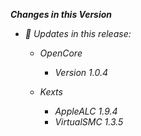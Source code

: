 _**Changes in this Version**_

- _🎉 Updates in this release:_    

  - _OpenCore_
    - _Version 1.0.4_

  - _Kexts_
    - _AppleALC 1.9.4_
    - _VirtualSMC 1.3.5_
